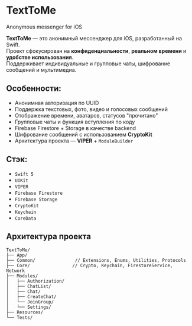 # TextToMe
Anonymous messenger for iOS

**TextToMe** — это анонимный мессенджер для iOS, разработанный на Swift.  
Проект сфокусирован на **конфиденциальности**, **реальном времени** и **удобстве использования**.  
Поддерживает индивидуальные и групповые чаты, шифрование сообщений и мультимедиа.

## Особенности:
- Анонимная авторизация по UUID
- Поддержка текстовых, фото, видео и голосовых сообщений
- Отображение времени, аватаров, статусов "прочитано"
- Групповые чаты и функция вступления по коду
- Firebase Firestore + Storage в качестве backend
- Шифрование сообщений с использованием **CryptoKit**
- Архитектура проекта — **VIPER** + `ModuleBuilder`

## Стэк: 
- `Swift 5`
- `UIKit`
- `VIPER`
- `Firebase Firestore`
- `Firebase Storage`
- `CryptoKit`
- `Keychain`
- `CoreData`

## Архитектура проекта

```plaintext
TextToMe/
├── App/
├── Common/               // Extensions, Enums, Utilities, Protocols
├── Core/                // Crypto, Keychain, FirestoreService, Network
├── Modules/
│   ├── Authorization/
│   ├── ChatList/
│   ├── Chat/
│   ├── CreateChat/
│   └── JoinGroup/
│   └── Settings/
├── Resources/
└── Tests/
